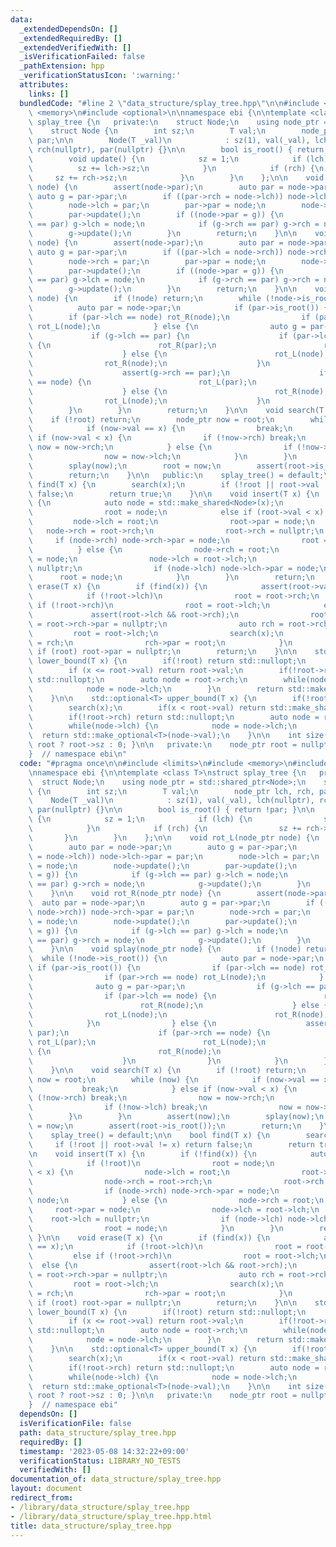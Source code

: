 ```yaml
---
data:
  _extendedDependsOn: []
  _extendedRequiredBy: []
  _extendedVerifiedWith: []
  _isVerificationFailed: false
  _pathExtension: hpp
  _verificationStatusIcon: ':warning:'
  attributes:
    links: []
  bundledCode: "#line 2 \"data_structure/splay_tree.hpp\"\n\n#include <limits>\n#include\
    \ <memory>\n#include <optional>\n\nnamespace ebi {\n\ntemplate <class T>\nstruct\
    \ splay_tree {\n   private:\n    struct Node;\n    using node_ptr = std::shared_ptr<Node>;\n\
    \    struct Node {\n        int sz;\n        T val;\n        node_ptr lch, rch,\
    \ par;\n\n        Node(T _val)\n            : sz(1), val(_val), lch(nullptr),\
    \ rch(nullptr), par(nullptr) {}\n\n        bool is_root() { return !par; }\n\n\
    \        void update() {\n            sz = 1;\n            if (lch) {\n      \
    \          sz += lch->sz;\n            }\n            if (rch) {\n           \
    \     sz += rch->sz;\n            }\n        }\n    };\n\n    void rot_L(node_ptr\
    \ node) {\n        assert(node->par);\n        auto par = node->par;\n       \
    \ auto g = par->par;\n        if ((par->rch = node->lch)) node->lch->par = par;\n\
    \        node->lch = par;\n        par->par = node;\n        node->update();\n\
    \        par->update();\n        if ((node->par = g)) {\n            if (g->lch\
    \ == par) g->lch = node;\n            if (g->rch == par) g->rch = node;\n    \
    \        g->update();\n        }\n        return;\n    }\n\n    void rot_R(node_ptr\
    \ node) {\n        assert(node->par);\n        auto par = node->par;\n       \
    \ auto g = par->par;\n        if ((par->lch = node->rch)) node->rch->par = par;\n\
    \        node->rch = par;\n        par->par = node;\n        node->update();\n\
    \        par->update();\n        if ((node->par = g)) {\n            if (g->lch\
    \ == par) g->lch = node;\n            if (g->rch == par) g->rch = node;\n    \
    \        g->update();\n        }\n        return;\n    }\n\n    void splay(node_ptr\
    \ node) {\n        if (!node) return;\n        while (!node->is_root()) {\n  \
    \          auto par = node->par;\n            if (par->is_root()) {\n        \
    \        if (par->lch == node) rot_R(node);\n                if (par->rch == node)\
    \ rot_L(node);\n            } else {\n                auto g = par->par;\n   \
    \             if (g->lch == par) {\n                    if (par->lch == node)\
    \ {\n                        rot_R(par);\n                        rot_R(node);\n\
    \                    } else {\n                        rot_L(node);\n        \
    \                rot_R(node);\n                    }\n                } else {\n\
    \                    assert(g->rch == par);\n                    if (par->rch\
    \ == node) {\n                        rot_L(par);\n                        rot_L(node);\n\
    \                    } else {\n                        rot_R(node);\n        \
    \                rot_L(node);\n                    }\n                }\n    \
    \        }\n        }\n        return;\n    }\n\n    void search(T x) {\n    \
    \    if (!root) return;\n        node_ptr now = root;\n        while (now) {\n\
    \            if (now->val == x) {\n                break;\n            } else\
    \ if (now->val < x) {\n                if (!now->rch) break;\n               \
    \ now = now->rch;\n            } else {\n                if (!now->lch) break;\n\
    \                now = now->lch;\n            }\n        }\n        assert(now);\n\
    \        splay(now);\n        root = now;\n        assert(root->is_root());\n\
    \        return;\n    }\n\n   public:\n    splay_tree() = default;\n\n    bool\
    \ find(T x) {\n        search(x);\n        if (!root || root->val != x) return\
    \ false;\n        return true;\n    }\n\n    void insert(T x) {\n        if (!find(x))\
    \ {\n            auto node = std::make_shared<Node>(x);\n            if (!root)\n\
    \                root = node;\n            else if (root->val < x) {\n       \
    \         node->lch = root;\n                root->par = node;\n             \
    \   node->rch = root->rch;\n                root->rch = nullptr;\n           \
    \     if (node->rch) node->rch->par = node;\n                root = node;\n  \
    \          } else {\n                node->rch = root;\n                root->par\
    \ = node;\n                node->lch = root->lch;\n                root->lch =\
    \ nullptr;\n                if (node->lch) node->lch->par = node;\n          \
    \      root = node;\n            }\n        }\n        return;\n    }\n\n    void\
    \ erase(T x) {\n        if (find(x)) {\n            assert(root->val == x);\n\
    \            if (!root->lch)\n                root = root->rch;\n            else\
    \ if (!root->rch)\n                root = root->lch;\n            else {\n   \
    \             assert(root->lch && root->rch);\n                root->lch->par\
    \ = root->rch->par = nullptr;\n                auto rch = root->rch;\n       \
    \         root = root->lch;\n                search(x);\n                root->rch\
    \ = rch;\n                rch->par = root;\n            }\n        }\n       \
    \ if (root) root->par = nullptr;\n        return;\n    }\n\n    std::optional<T>\
    \ lower_bound(T x) {\n        if(!root) return std::nullopt;\n        search(x);\n\
    \        if (x <= root->val) return root->val;\n        if(!root->rch) return\
    \ std::nullopt;\n        auto node = root->rch;\n        while(node->lch) {\n\
    \            node = node->lch;\n        }\n        return std::make_optional<T>(node->val);\n\
    \    }\n\n    std::optional<T> upper_bound(T x) {\n        if(!root) return std::nullopt;\n\
    \        search(x);\n        if(x < root->val) return std::make_shared<T>(root->val);\n\
    \        if(!root->rch) return std::nullopt;\n        auto node = root->rch;\n\
    \        while(node->lch) {\n            node = node->lch;\n        }\n      \
    \  return std::make_optional<T>(node->val);\n    }\n\n    int size() const { return\
    \ root ? root->sz : 0; }\n\n   private:\n    node_ptr root = nullptr;\n};\n\n\
    }  // namespace ebi\n"
  code: "#pragma once\n\n#include <limits>\n#include <memory>\n#include <optional>\n\
    \nnamespace ebi {\n\ntemplate <class T>\nstruct splay_tree {\n   private:\n  \
    \  struct Node;\n    using node_ptr = std::shared_ptr<Node>;\n    struct Node\
    \ {\n        int sz;\n        T val;\n        node_ptr lch, rch, par;\n\n    \
    \    Node(T _val)\n            : sz(1), val(_val), lch(nullptr), rch(nullptr),\
    \ par(nullptr) {}\n\n        bool is_root() { return !par; }\n\n        void update()\
    \ {\n            sz = 1;\n            if (lch) {\n                sz += lch->sz;\n\
    \            }\n            if (rch) {\n                sz += rch->sz;\n     \
    \       }\n        }\n    };\n\n    void rot_L(node_ptr node) {\n        assert(node->par);\n\
    \        auto par = node->par;\n        auto g = par->par;\n        if ((par->rch\
    \ = node->lch)) node->lch->par = par;\n        node->lch = par;\n        par->par\
    \ = node;\n        node->update();\n        par->update();\n        if ((node->par\
    \ = g)) {\n            if (g->lch == par) g->lch = node;\n            if (g->rch\
    \ == par) g->rch = node;\n            g->update();\n        }\n        return;\n\
    \    }\n\n    void rot_R(node_ptr node) {\n        assert(node->par);\n      \
    \  auto par = node->par;\n        auto g = par->par;\n        if ((par->lch =\
    \ node->rch)) node->rch->par = par;\n        node->rch = par;\n        par->par\
    \ = node;\n        node->update();\n        par->update();\n        if ((node->par\
    \ = g)) {\n            if (g->lch == par) g->lch = node;\n            if (g->rch\
    \ == par) g->rch = node;\n            g->update();\n        }\n        return;\n\
    \    }\n\n    void splay(node_ptr node) {\n        if (!node) return;\n      \
    \  while (!node->is_root()) {\n            auto par = node->par;\n           \
    \ if (par->is_root()) {\n                if (par->lch == node) rot_R(node);\n\
    \                if (par->rch == node) rot_L(node);\n            } else {\n  \
    \              auto g = par->par;\n                if (g->lch == par) {\n    \
    \                if (par->lch == node) {\n                        rot_R(par);\n\
    \                        rot_R(node);\n                    } else {\n        \
    \                rot_L(node);\n                        rot_R(node);\n        \
    \            }\n                } else {\n                    assert(g->rch ==\
    \ par);\n                    if (par->rch == node) {\n                       \
    \ rot_L(par);\n                        rot_L(node);\n                    } else\
    \ {\n                        rot_R(node);\n                        rot_L(node);\n\
    \                    }\n                }\n            }\n        }\n        return;\n\
    \    }\n\n    void search(T x) {\n        if (!root) return;\n        node_ptr\
    \ now = root;\n        while (now) {\n            if (now->val == x) {\n     \
    \           break;\n            } else if (now->val < x) {\n                if\
    \ (!now->rch) break;\n                now = now->rch;\n            } else {\n\
    \                if (!now->lch) break;\n                now = now->lch;\n    \
    \        }\n        }\n        assert(now);\n        splay(now);\n        root\
    \ = now;\n        assert(root->is_root());\n        return;\n    }\n\n   public:\n\
    \    splay_tree() = default;\n\n    bool find(T x) {\n        search(x);\n   \
    \     if (!root || root->val != x) return false;\n        return true;\n    }\n\
    \n    void insert(T x) {\n        if (!find(x)) {\n            auto node = std::make_shared<Node>(x);\n\
    \            if (!root)\n                root = node;\n            else if (root->val\
    \ < x) {\n                node->lch = root;\n                root->par = node;\n\
    \                node->rch = root->rch;\n                root->rch = nullptr;\n\
    \                if (node->rch) node->rch->par = node;\n                root =\
    \ node;\n            } else {\n                node->rch = root;\n           \
    \     root->par = node;\n                node->lch = root->lch;\n            \
    \    root->lch = nullptr;\n                if (node->lch) node->lch->par = node;\n\
    \                root = node;\n            }\n        }\n        return;\n   \
    \ }\n\n    void erase(T x) {\n        if (find(x)) {\n            assert(root->val\
    \ == x);\n            if (!root->lch)\n                root = root->rch;\n   \
    \         else if (!root->rch)\n                root = root->lch;\n          \
    \  else {\n                assert(root->lch && root->rch);\n                root->lch->par\
    \ = root->rch->par = nullptr;\n                auto rch = root->rch;\n       \
    \         root = root->lch;\n                search(x);\n                root->rch\
    \ = rch;\n                rch->par = root;\n            }\n        }\n       \
    \ if (root) root->par = nullptr;\n        return;\n    }\n\n    std::optional<T>\
    \ lower_bound(T x) {\n        if(!root) return std::nullopt;\n        search(x);\n\
    \        if (x <= root->val) return root->val;\n        if(!root->rch) return\
    \ std::nullopt;\n        auto node = root->rch;\n        while(node->lch) {\n\
    \            node = node->lch;\n        }\n        return std::make_optional<T>(node->val);\n\
    \    }\n\n    std::optional<T> upper_bound(T x) {\n        if(!root) return std::nullopt;\n\
    \        search(x);\n        if(x < root->val) return std::make_shared<T>(root->val);\n\
    \        if(!root->rch) return std::nullopt;\n        auto node = root->rch;\n\
    \        while(node->lch) {\n            node = node->lch;\n        }\n      \
    \  return std::make_optional<T>(node->val);\n    }\n\n    int size() const { return\
    \ root ? root->sz : 0; }\n\n   private:\n    node_ptr root = nullptr;\n};\n\n\
    }  // namespace ebi"
  dependsOn: []
  isVerificationFile: false
  path: data_structure/splay_tree.hpp
  requiredBy: []
  timestamp: '2023-05-08 14:32:22+09:00'
  verificationStatus: LIBRARY_NO_TESTS
  verifiedWith: []
documentation_of: data_structure/splay_tree.hpp
layout: document
redirect_from:
- /library/data_structure/splay_tree.hpp
- /library/data_structure/splay_tree.hpp.html
title: data_structure/splay_tree.hpp
---
```

